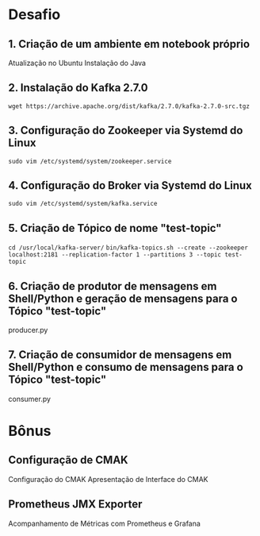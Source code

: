 # Desafio

## 1. Criação de um ambiente em notebook próprio
Atualização no Ubuntu
Instalação do Java

## 2. Instalação do Kafka 2.7.0
`wget https://archive.apache.org/dist/kafka/2.7.0/kafka-2.7.0-src.tgz`

## 3. Configuração do Zookeeper via Systemd do Linux
`sudo vim /etc/systemd/system/zookeeper.service`

## 4. Configuração do Broker via Systemd do Linux
`sudo vim /etc/systemd/system/kafka.service`

## 5. Criação de Tópico de nome "test-topic"
`cd /usr/local/kafka-server/`
`bin/kafka-topics.sh --create --zookeeper localhost:2181 --replication-factor 1 --partitions 3 --topic test-topic`

## 6. Criação de produtor de mensagens em Shell/Python e geração de mensagens para o Tópico "test-topic"
producer.py

## 7. Criação de consumidor de mensagens em Shell/Python e consumo de mensagens para o Tópico "test-topic"
consumer.py

# Bônus

## Configuração de CMAK
Configuração do CMAK
Apresentação de Interface do CMAK

## Prometheus JMX Exporter
Acompanhamento de Métricas com Prometheus e Grafana
